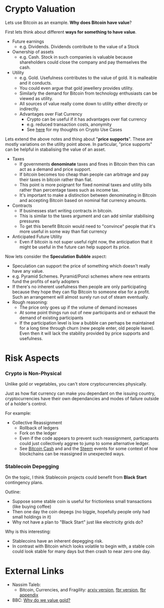 # Crypto Valuation
Lets use Bitcoin as an example. **Why does Bitcoin have value**?

First lets think about different **ways for something to have value**.
* Future earnings
    *  e.g. Dividends. Dividends contribute to the value of a Stock
* Ownership of assets
    *  e.g. Cash. Stock in such companies is valuable because shareholders could close the company and pay themselves the cash.
* Utility
    * e.g. Gold. Usefulness contributes to the value of gold. It is malleable and it conducts. 
    * You could even argue that gold jewellery provides utility.
    * Similarly the demand for Bitcoin from technology enthusiasts can be viewed as utility.
    * All sources of value really come down to utility either directly or indirectly.
    * Advantages over Fiat Currency
        * Crypto can be useful if it has advantages over fiat currency
        * e.g. reduced transaction costs, anonymity
        * See [here](./use_cases.md) for my thoughts on Crypto Use Cases

Lets extend the above notes and thing about "**price supports**". These are mostly variations on the utility point above. In particular, "price supports" can be helpful in stabalising the value of an asset.
* Taxes
    * If governments **denominate** taxes and fines in Bitcoin then this can act as a demand and price support.
    * If bitcoin becomes too cheap than people can arbitrage and pay their taxes in bitcoin rather than fiat.
    * This point is more poignant for fixed nominal taxes and utility bills rather than percentage taxes such as income tax.
    * It's important to make a distinction between denominating in Bitcoin and accepting Bitcoin based on nominal fiat currency amounts.
* Contracts
    * If businesses start writing contracts in bitcoin.
    * This is similar to the taxes argument and can add similar stabilising pressures
    * To get this benefit Bitcoin would need to "convince" people that it's more useful in some way than fiat currency
* Anticipated Future Utility
    * Even if bitcoin is not super useful right now, the anticipation that it might be useful in the future can help support its price.

Now lets consider the **Speculation Bubble** aspect:
* Speculation can support the price of something which doesn't really have any value.
* e.g. Pyramid Schemes. Pyramid/Ponzi schemes where new entrants fund the profits of early adopters
* If there's no inherent usefulness then people are only participating because they hope they can flip Bitcoin to someone else for a profit. Such an arrangement will almost surely run out of steam eventually.
* Rough reasoning:
    * The price only goes up if the volume of demand increases
    * At some point things run out of new participants and or exhaust the demand of existing participants
    * If the participation level is low a bubble can perhaps be maintained for a long time through churn (new people enter, old people leave). Even then it will lack the stability provided by price supports and usefulness.

# Risk Aspects
### Crypto is Non-Physical
Unlike gold or vegetables, you can't store cryptocurrencies physically.

Just as how fiat currency can make you dependant on the issuing country, cryptocurrencies have their own dependancies and modes of failure outside of a holder's control.

For example:
* Collective Reassignment
    * Rollback of ledgers
    * Fork on the ledger
    * Even if the code appears to prevent such reassignment, particapants could just collectively aggree to jump to some alternative ledger.
    * See [Bitcoin Cash](https://en.wikipedia.org/wiki/Bitcoin_Cash) and and the [Steem](https://www.coindesk.com/tech/2020/03/02/why-crypto-should-care-about-justin-suns-steem-drama/) events for some context of how blockchains can be reassigned in unexpected ways.

### Stablecoin Depegging
On the topic, I think Stablecoin projects could benefit from **Black Start** contingency plans.

Outline:
* Suppose some stable coin is useful for frictionless small transactions (like buying coffee)
* Then one day the coin depegs (no biggie, hopefully people only had small holdings in it)
* Why not have a plan to "Black Start" just like electricity grids do?

Why is this interesting:
* Stablecoins have an inherent depegging risk.
* In contrast with Bitcoin which looks volatile to begin with, a stable coin could look stable for many days but then crash to near zero one day.

# External Links
* Nassim Taleb:
    * Bitcoin, Currencies, and Fragility: [arxiv version](https://arxiv.org/abs/2106.14204), [fbr version](https://www.fooledbyrandomness.com/BTC-QF.pdf), [fbr appendix](https://www.fooledbyrandomness.com/BTC-QF-appendix.pdf)
* BBC: [Why do we value gold?](https://www.bbc.com/news/magazine-25255957)
